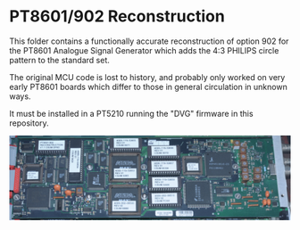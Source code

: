 # PT8601/902 Reconstruction

This folder contains a functionally accurate reconstruction of option 902 for the PT8601 Analogue Signal Generator which adds the 4:3 PHILIPS circle pattern to the standard set.

The original MCU code is lost to history, and probably only worked on very early PT8601 boards which differ to those in general circulation in unknown ways.

It must be installed in a PT5210 running the "DVG" firmware in this repository.

![programmed board](Board.jpg "PT5210/902")
